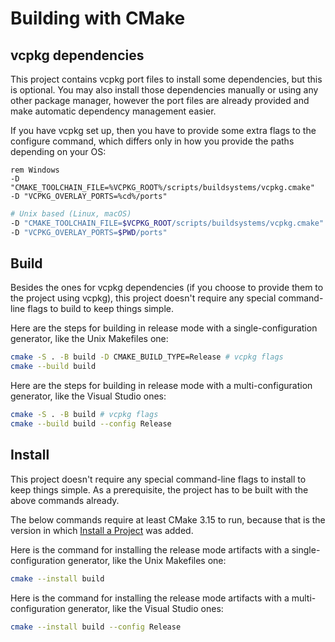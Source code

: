 # Building with CMake

## vcpkg dependencies

This project contains vcpkg port files to install some dependencies, but this
is optional. You may also install those dependencies manually or using any
other package manager, however the port files are already provided and make
automatic dependency management easier.

If you have vcpkg set up, then you have to provide some extra flags to the
configure command, which differs only in how you provide the paths depending on
your OS:

```batch
rem Windows
-D "CMAKE_TOOLCHAIN_FILE=%VCPKG_ROOT%/scripts/buildsystems/vcpkg.cmake"
-D "VCPKG_OVERLAY_PORTS=%cd%/ports"
```

```sh
# Unix based (Linux, macOS)
-D "CMAKE_TOOLCHAIN_FILE=$VCPKG_ROOT/scripts/buildsystems/vcpkg.cmake"
-D "VCPKG_OVERLAY_PORTS=$PWD/ports"
```

## Build

Besides the ones for vcpkg dependencies (if you choose to provide them to the
project using vcpkg), this project doesn't require any special command-line
flags to build to keep things simple.

Here are the steps for building in release mode with a single-configuration
generator, like the Unix Makefiles one:

```sh
cmake -S . -B build -D CMAKE_BUILD_TYPE=Release # vcpkg flags
cmake --build build
```

Here are the steps for building in release mode with a multi-configuration
generator, like the Visual Studio ones:

```sh
cmake -S . -B build # vcpkg flags
cmake --build build --config Release
```

## Install

This project doesn't require any special command-line flags to install to keep
things simple. As a prerequisite, the project has to be built with the above
commands already.

The below commands require at least CMake 3.15 to run, because that is the
version in which [Install a Project][1] was added.

Here is the command for installing the release mode artifacts with a
single-configuration generator, like the Unix Makefiles one:

```sh
cmake --install build
```

Here is the command for installing the release mode artifacts with a
multi-configuration generator, like the Visual Studio ones:

```sh
cmake --install build --config Release
```

[1]: https://cmake.org/cmake/help/latest/manual/cmake.1.html#install-a-project
